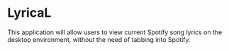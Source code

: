 # LyricaL
This application will allow users to view current Spotify song lyrics on the desktop environment, without the need of tabbing into Spotify.
